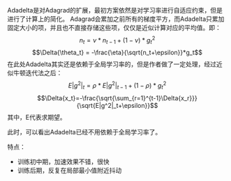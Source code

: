 Adadelta是对Adagrad的扩展，最初方案依然是对学习率进行自适应约束，但是进行了计算上的简化。 Adagrad会累加之前所有的梯度平方，而Adadelta只累加固定大小的项，并且也不直接存储这些项，仅仅是近似计算对应的平均值。即：
$$n_t=\nu*n_{t-1}+(1-\nu)*g_t^2$$
$$\Delta{\theta_t} = -\frac{\eta}{\sqrt{n_t+\epsilon}}*g_t$$
在此处Adadelta其实还是依赖于全局学习率的，但是作者做了一定处理，经过近似牛顿迭代法之后：
$$E|g^2|_t=\rho*E|g^2|_{t-1}+(1-\rho)*g_t^2$$
$$\Delta{x_t}=-\frac{\sqrt{\sum_{r=1}^{t-1}\Delta{x_r}}}{\sqrt{E|g^2|_t+\epsilon}}$$
其中，E代表求期望。

此时，可以看出Adadelta已经不用依赖于全局学习率了。

特点：
* 训练初中期，加速效果不错，很快
* 训练后期，反复在局部最小值附近抖动